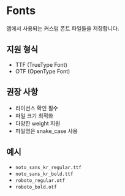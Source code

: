 # Fonts

앱에서 사용되는 커스텀 폰트 파일들을 저장합니다.

## 지원 형식

- TTF (TrueType Font)
- OTF (OpenType Font)

## 권장 사항

- 라이선스 확인 필수
- 파일 크기 최적화
- 다양한 weight 지원
- 파일명은 snake_case 사용

## 예시

- `noto_sans_kr_regular.ttf`
- `noto_sans_kr_bold.ttf`
- `roboto_regular.otf`
- `roboto_bold.otf`

